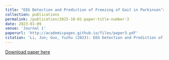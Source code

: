 ```yaml
---
title: "EEG Detection and Prediction of Freezing of Gait in Parkinson’s Disease Based on Spatiotemporal Coherent Modes"
collection: publications
permalink: /publication/2015-10-01-paper-title-number-3
date: 2023-01-09
venue: 'Journal 1'
paperurl: 'http://academicpages.github.io/files/paper3.pdf'
citation: 'Li, Jun; Guo, Yuzhu (2023): EEG Detection and Prediction of Freezing of Gait in Parkinson’s Disease Based on Spatiotemporal Coherent Modes. TechRxiv. Preprint. https://doi.org/10.36227/techrxiv.21829530.v1 '
---
```

[Download paper here](https://github.com/NickLJLee/NickLJLee.github.io/tree/master/files/generic-color.pdf)

